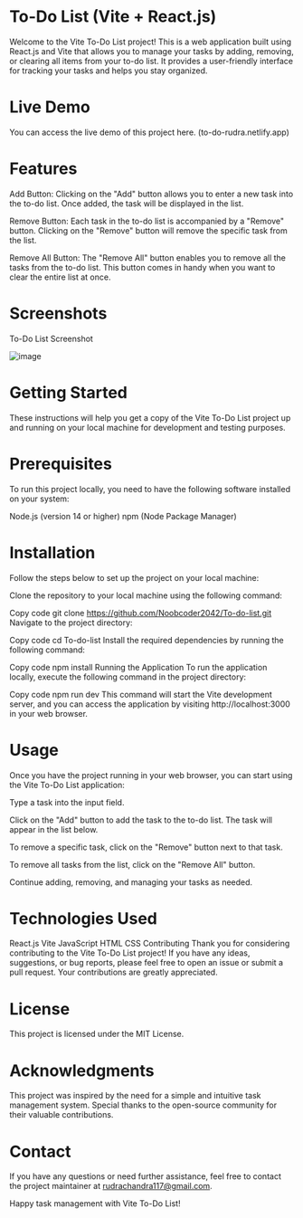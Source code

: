 # To-Do List (Vite + React.js)
Welcome to the Vite To-Do List project! This is a web application built using React.js and Vite that allows you to manage your tasks by adding, removing, or clearing all items from your to-do list. It provides a user-friendly interface for tracking your tasks and helps you stay organized.

# Live Demo
You can access the live demo of this project here.
(to-do-rudra.netlify.app)

# Features
Add Button: Clicking on the "Add" button allows you to enter a new task into the to-do list. Once added, the task will be displayed in the list.

Remove Button: Each task in the to-do list is accompanied by a "Remove" button. Clicking on the "Remove" button will remove the specific task from the list.

Remove All Button: The "Remove All" button enables you to remove all the tasks from the to-do list. This button comes in handy when you want to clear the entire list at once.

# Screenshots
To-Do List Screenshot

![image](https://github.com/Noobcoder2042/To-do-list/assets/126554321/1e9b7e78-a843-4b24-9ec1-66fa5c474462)



# Getting Started
These instructions will help you get a copy of the Vite To-Do List project up and running on your local machine for development and testing purposes.

# Prerequisites
To run this project locally, you need to have the following software installed on your system:

Node.js (version 14 or higher)
npm (Node Package Manager)

# Installation
Follow the steps below to set up the project on your local machine:

Clone the repository to your local machine using the following command:

Copy code
git clone https://github.com/Noobcoder2042/To-do-list.git
Navigate to the project directory:

Copy code
cd To-do-list
Install the required dependencies by running the following command:

Copy code
npm install
Running the Application
To run the application locally, execute the following command in the project directory:

Copy code
npm run dev
This command will start the Vite development server, and you can access the application by visiting http://localhost:3000 in your web browser.

# Usage
Once you have the project running in your web browser, you can start using the Vite To-Do List application:

Type a task into the input field.

Click on the "Add" button to add the task to the to-do list. The task will appear in the list below.

To remove a specific task, click on the "Remove" button next to that task.

To remove all tasks from the list, click on the "Remove All" button.

Continue adding, removing, and managing your tasks as needed.

# Technologies Used
React.js
Vite
JavaScript
HTML
CSS
Contributing
Thank you for considering contributing to the Vite To-Do List project! If you have any ideas, suggestions, or bug reports, please feel free to open an issue or submit a pull request. Your contributions are greatly appreciated.

# License
This project is licensed under the MIT License.

# Acknowledgments
This project was inspired by the need for a simple and intuitive task management system.
Special thanks to the open-source community for their valuable contributions.
# Contact
If you have any questions or need further assistance, feel free to contact the project maintainer at rudrachandra117@gmail.com.

Happy task management with Vite To-Do List!
